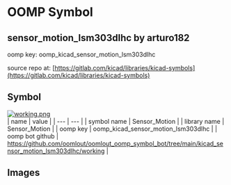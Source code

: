 # OOMP Symbol  
## sensor_motion_lsm303dlhc  by arturo182  
  
oomp key: oomp_kicad_sensor_motion_lsm303dlhc  
  
source repo at: [https://gitlab.com/kicad/libraries/kicad-symbols](https://gitlab.com/kicad/libraries/kicad-symbols)  
## Symbol  
  
[![working.png](working_600.png)](working.png)  
| name | value | 
| --- | --- | 
| symbol name | Sensor_Motion | 
| library name | Sensor_Motion | 
| oomp key | oomp_kicad_sensor_motion_lsm303dlhc | 
| oomp bot github | https://github.com/oomlout/oomlout_oomp_symbol_bot/tree/main/kicad_sensor_motion_lsm303dlhc/working | 
## Images  
